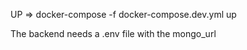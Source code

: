 UP => docker-compose -f docker-compose.dev.yml up

The backend needs a .env file with the mongo_url
